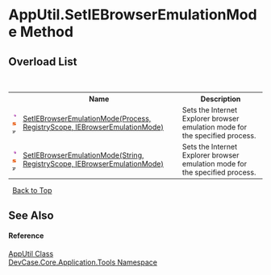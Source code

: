 # AppUtil.SetIEBrowserEmulationMode Method 
 


## Overload List
&nbsp;<table><tr><th></th><th>Name</th><th>Description</th></tr><tr><td>![Public method](media/pubmethod.gif "Public method")![Static member](media/static.gif "Static member")![Code example](media/CodeExample.png "Code example")</td><td><a href="M_DevCase_Core_Application_Tools_AppUtil_SetIEBrowserEmulationMode">SetIEBrowserEmulationMode(Process, RegistryScope, IEBrowserEmulationMode)</a></td><td>
Sets the Internet Explorer browser emulation mode for the specified process.</td></tr><tr><td>![Public method](media/pubmethod.gif "Public method")![Static member](media/static.gif "Static member")![Code example](media/CodeExample.png "Code example")</td><td><a href="M_DevCase_Core_Application_Tools_AppUtil_SetIEBrowserEmulationMode_1">SetIEBrowserEmulationMode(String, RegistryScope, IEBrowserEmulationMode)</a></td><td>
Sets the Internet Explorer browser emulation mode for the specified process.</td></tr></table>&nbsp;
<a href="#apputil.setiebrowseremulationmode-method">Back to Top</a>

## See Also


#### Reference
<a href="T_DevCase_Core_Application_Tools_AppUtil">AppUtil Class</a><br /><a href="N_DevCase_Core_Application_Tools">DevCase.Core.Application.Tools Namespace</a><br />